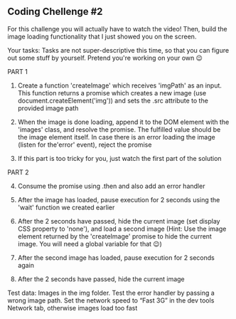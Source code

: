 ## Coding Chellenge #2

For this challenge you will actually have to watch the video! Then, build the image
loading functionality that I just showed you on the screen.

Your tasks:
Tasks are not super-descriptive this time, so that you can figure out some stuff by
yourself. Pretend you're working on your own 😉

PART 1

1. Create a function 'createImage' which receives 'imgPath' as an input.
This function returns a promise which creates a new image (use
document.createElement('img')) and sets the .src attribute to the
provided image path

2. When the image is done loading, append it to the DOM element with the
'images' class, and resolve the promise. The fulfilled value should be the
image element itself. In case there is an error loading the image (listen for
the'error' event), reject the promise

3. If this part is too tricky for you, just watch the first part of the solution

PART 2

4. Consume the promise using .then and also add an error handler

5. After the image has loaded, pause execution for 2 seconds using the 'wait'
function we created earlier

6. After the 2 seconds have passed, hide the current image (set display CSS
property to 'none'), and load a second image (Hint: Use the image element
returned by the 'createImage' promise to hide the current image. You will
need a global variable for that 😉)

7. After the second image has loaded, pause execution for 2 seconds again
8. After the 2 seconds have passed, hide the current image

Test data: Images in the img folder. Test the error handler by passing a wrong
image path. Set the network speed to “Fast 3G” in the dev tools Network tab,
otherwise images load too fast